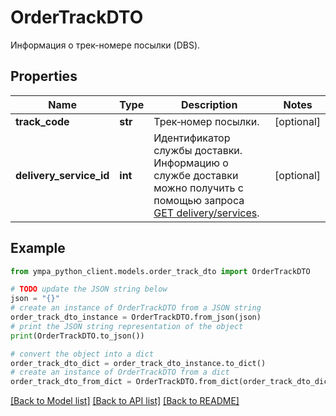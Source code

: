 # OrderTrackDTO

Информация о трек-номере посылки (DBS).

## Properties

Name | Type | Description | Notes
------------ | ------------- | ------------- | -------------
**track_code** | **str** | Трек‑номер посылки. | [optional] 
**delivery_service_id** | **int** | Идентификатор службы доставки. Информацию о службе доставки можно получить с помощью запроса [GET delivery/services](../../reference/orders/getDeliveryServices.md). | [optional] 

## Example

```python
from ympa_python_client.models.order_track_dto import OrderTrackDTO

# TODO update the JSON string below
json = "{}"
# create an instance of OrderTrackDTO from a JSON string
order_track_dto_instance = OrderTrackDTO.from_json(json)
# print the JSON string representation of the object
print(OrderTrackDTO.to_json())

# convert the object into a dict
order_track_dto_dict = order_track_dto_instance.to_dict()
# create an instance of OrderTrackDTO from a dict
order_track_dto_from_dict = OrderTrackDTO.from_dict(order_track_dto_dict)
```
[[Back to Model list]](../README.md#documentation-for-models) [[Back to API list]](../README.md#documentation-for-api-endpoints) [[Back to README]](../README.md)


